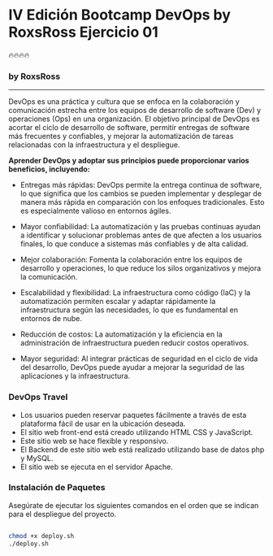 # IV Edición Bootcamp DevOps by RoxsRoss Ejercicio 01

🔥🔥🔥🔥

### by RoxsRoss

---
DevOps es una práctica y cultura que se enfoca en la colaboración y comunicación estrecha entre los equipos de desarrollo de software (Dev) y operaciones (Ops) en una organización. El objetivo principal de DevOps es acortar el ciclo de desarrollo de software, permitir entregas de software más frecuentes y confiables, y mejorar la automatización de tareas relacionadas con la infraestructura y el despliegue.

**Aprender DevOps y adoptar sus principios puede proporcionar varios beneficios, incluyendo:**

- Entregas más rápidas: DevOps permite la entrega continua de software, lo que significa que los cambios se pueden implementar y desplegar de manera más rápida en comparación con los enfoques tradicionales. Esto es especialmente valioso en entornos ágiles.

- Mayor confiabilidad: La automatización y las pruebas continuas ayudan a identificar y solucionar problemas antes de que afecten a los usuarios finales, lo que conduce a sistemas más confiables y de alta calidad.

- Mejor colaboración: Fomenta la colaboración entre los equipos de desarrollo y operaciones, lo que reduce los silos organizativos y mejora la comunicación.

- Escalabilidad y flexibilidad: La infraestructura como código (IaC) y la automatización permiten escalar y adaptar rápidamente la infraestructura según las necesidades, lo que es fundamental en entornos de nube.

- Reducción de costos: La automatización y la eficiencia en la administración de infraestructura pueden reducir costos operativos.

- Mayor seguridad: Al integrar prácticas de seguridad en el ciclo de vida del desarrollo, DevOps puede ayudar a mejorar la seguridad de las aplicaciones y la infraestructura.

### DevOps Travel

- Los usuarios pueden reservar paquetes fácilmente a través de esta plataforma fácil de usar en la ubicación deseada.
- El sitio web front-end está creado utilizando HTML CSS y JavaScript.
- Este sitio web se hace flexible y responsivo.
- El Backend de este sitio web está realizado utilizando base de datos php y MySQL.
- El sitio web se ejecuta en el servidor Apache.

### Instalación de Paquetes

Asegúrate de ejecutar los siguientes comandos en el orden que se indican para el despliegue del proyecto.

```bash

chmod +x deploy.sh
./deploy.sh


